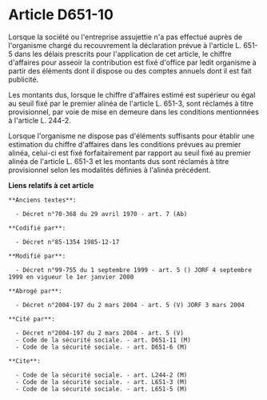 # Article D651-10

Lorsque la société ou l'entreprise assujettie n'a pas effectué auprès de l'organisme chargé du recouvrement la déclaration
prévue à l'article L. 651-5 dans les délais prescrits pour l'application de cet article, le chiffre d'affaires pour asseoir
la contribution est fixé d'office par ledit organisme à partir des éléments dont il dispose ou des comptes annuels dont il
est fait publicité.

Les montants dus, lorsque le chiffre d'affaires estimé est supérieur ou égal au seuil fixé par le premier alinéa de l'article
L. 651-3, sont réclamés à titre provisionnel, par voie de mise en demeure dans les conditions mentionnées à l'article L.
244-2.

Lorsque l'organisme ne dispose pas d'éléments suffisants pour établir une estimation du chiffre d'affaires dans les
conditions prévues au premier alinéa, celui-ci est fixé forfaitairement par rapport au seuil fixé au premier alinéa de
l'article L. 651-3 et les montants dus sont réclamés à titre provisionnel selon les modalités définies à l'alinéa précédent.

**Liens relatifs à cet article**

	**Anciens textes**:

	  - Décret n°70-368 du 29 avril 1970 - art. 7 (Ab)

	**Codifié par**:

	  - Décret n°85-1354 1985-12-17

	**Modifié par**:

	  - Décret n°99-755 du 1 septembre 1999 - art. 5 () JORF 4 septembre 1999 en vigueur le 1er janvier 2000

	**Abrogé par**:

	  - Décret n°2004-197 du 2 mars 2004 - art. 5 (V) JORF 3 mars 2004

	**Cité par**:

	  - Décret n°2004-197 du 2 mars 2004 - art. 5 (V)
	  - Code de la sécurité sociale. - art. D651-11 (M)
	  - Code de la sécurité sociale. - art. D651-6 (M)

	**Cite**:

	  - Code de la sécurité sociale. - art. L244-2 (M)
	  - Code de la sécurité sociale. - art. L651-3 (M)
	  - Code de la sécurité sociale. - art. L651-5 (M)
